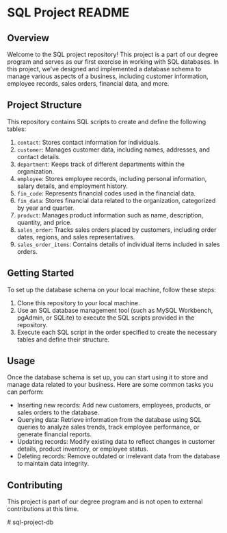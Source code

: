 # SQL Project README

## Overview

Welcome to the SQL project repository! This project is a part of our degree program and serves as our first exercise in working with SQL databases. In this project, we've designed and implemented a database schema to manage various aspects of a business, including customer information, employee records, sales orders, financial data, and more.

## Project Structure

This repository contains SQL scripts to create and define the following tables:

1. `contact`: Stores contact information for individuals.
2. `customer`: Manages customer data, including names, addresses, and contact details.
3. `department`: Keeps track of different departments within the organization.
4. `employee`: Stores employee records, including personal information, salary details, and employment history.
5. `fin_code`: Represents financial codes used in the financial data.
6. `fin_data`: Stores financial data related to the organization, categorized by year and quarter.
7. `product`: Manages product information such as name, description, quantity, and price.
8. `sales_order`: Tracks sales orders placed by customers, including order dates, regions, and sales representatives.
9. `sales_order_items`: Contains details of individual items included in sales orders.

## Getting Started

To set up the database schema on your local machine, follow these steps:

1. Clone this repository to your local machine.
2. Use an SQL database management tool (such as MySQL Workbench, pgAdmin, or SQLite) to execute the SQL scripts provided in the repository.
3. Execute each SQL script in the order specified to create the necessary tables and define their structure.

## Usage

Once the database schema is set up, you can start using it to store and manage data related to your business. Here are some common tasks you can perform:

- Inserting new records: Add new customers, employees, products, or sales orders to the database.
- Querying data: Retrieve information from the database using SQL queries to analyze sales trends, track employee performance, or generate financial reports.
- Updating records: Modify existing data to reflect changes in customer details, product inventory, or employee status.
- Deleting records: Remove outdated or irrelevant data from the database to maintain data integrity.

## Contributing

This project is part of our degree program and is not open to external contributions at this time.



#   s q l - p r o j e c t - d b  
 